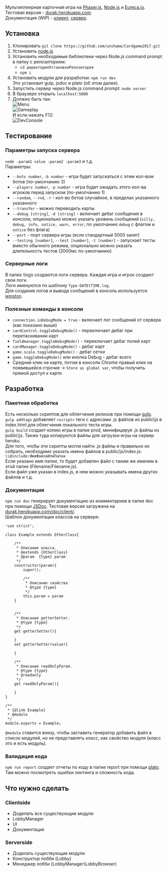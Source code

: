 Мультиплеерная карточная игра на [Phaser.js](https://phaser.io/), [Node.js](https://nodejs.org/) и [Eureca.io](http://eureca.io/).  
Тестовая версия - [durak.herokuapp.com](https://durak.herokuapp.com/).  
Документация (WIP) - [клиент](https://durak.herokuapp.com/doc/client), [сервер](https://durak.herokuapp.com/doc/server).

## Установка  

1. Клонировать `git clone https://github.com/unshame/Cardgame2017.git`    
3. Установить [node.js](https://nodejs.org/en/)     
4. Установить необходимые библиотеки через Node.js command prompt в папку с репозиторием:  
    * `cd директорияУстановкиРепозитория`  
    * `npm i`  
9. Установить модули для разработки: `npm run dev`  
Это установит gulp, jsdoc и plato (об этом далее).
5. Запустить сервер через Node.js command prompt: `node server`    
7. В браузере открыть `localhost:5000`  
8. Должно быть так:   
![Menu](https://i.imgur.com/kKb8Hfr.png  "Menu")  
![Gameplay](https://i.imgur.com/CkgYyii.jpg  "Gameplay")  
И если нажать F12:  
![DevConsole](https://i.imgur.com/HyQXwbl.png "F12 Developer Console")  

## Тестирование

### Параметры запуска сервера  
`node -param1 value -param2 -param3` и т.д.  
Параметры:  
 * `--bots number`, `-b number` - игра будет запускаться с этим кол-вом ботов (по-умолчанию 3)
 * `--players number`, `-p number` - игра будет ожидать этого кол-ва игроков перед запуском (по-умолчанию 1)
 * `--random`, `--rnd`, `-r` - кол-во ботов случайное, в пределах указанного указанного
 * `--transfer` - можно переводить карты 
 * `--debug [string]`, `-d [string]` - включает дебаг сообщения в консоли, опционально можно указать уровень сообщений (`silly, debug, info, notice, warn, error`, по умолчанию `debug` с флагом и `notice` без флага)  
 * `--port` - порт сервера игры (если стандартный 5000 занят)
 * `--testing [number]`, `--test [number]`, `-t [number]` - запускает тесты вместо обычного режима, опционально можно указать длительность тестов (2000мс по-умолчанию)

### Серверные логи  
В папке \logs создаются логи сервера. Каждая игра и игрок создают свои логи.  
Логи именуются по шаблону `Type-DATEtTIME.log`.  
Для создания логов и вывода сообщений в консоль используется [winston](https://github.com/winstonjs/winston).

### Полезные команды в консоли  
* `connection.inDebugMode = true` - включает лог сообщений от сервера (как показано выше) 
* `cardControl.toggleDebugMode()` - переключает дебаг при перетаскивании карт  
* `fieldmanager.toggleDebugMode()` - переключает дебаг полей карт
* `cardManager.toggleDebugMode()` - дебаг карт
* `game.scale.toggleDebugMode()` - дебаг сетки
* `game.toggleDebugMode()` или кнопка Debug - дебаг всего
* Средний клик на карте, потом в консоли Chrome правый клик на появившейся строчке -> `Store as global var`, чтобы получить прямой доступ к карте

## Разработка

### Пакетная обработка  
Есть несколько скриптов для облегчения релизов при помощи [gulp](http://gulpjs.com/).  
`gulp addtags` добавляет `<script>` теги с адресами .js файлов из public\js в index.html для облегчения локального теста игры.  
`gulp build` создает копию игры в папке prod, минифицируя .js файлы из public\js.
Также туда копируются файлы для загрузки игры на сервер heroku.  
Для того, чтобы эти скрипты могли найти .js файлы и правильно их собрать, необходимо указать имена файлов в public/js/index.js:  
`\\@include:ИмяФайлаИлиПапки`  
Если указано имя папки, то будет добавлен файл с таким же именем в этой папке (Filename/Filename.js).  
Если файл уже указан в index.js, в нем можно указывать имена других файлов и т.д.  

### Документация  
`npm run doc` генерирует документацию из комментариев в папке doc при помощи [JSDoc](http://usejsdoc.org/).
Тестовая версия загружена на [durak.herokuapp.com/doc/client/](https://durak.herokuapp.com/doc/client/).  
Шаблон документации классов на сервере:  

    'use strict';

    class Example extends OtherClass{
    
    	/**
     	 * Описание класса.
     	 * @extends {OtherClass}
    	 * @param  {type} param
    	 */
    	constructor(param){
    		super();
    
    		/**
    		 * Описание свойства
    		 * @type {type}
    		 */
    		this.param = param
    	}


    	/**
    	 * Описание getterSetter.
    	 * @type {type}
    	 */
    	get getterSetter(){

    	}
    	set getterSetter(value){

    	}

    	/**
    	 * Описание readOnlyParam.
    	 * @type {type}
    	 * @readonly
    	 */
    	get readOnlyParam(){

    	}
    }

    /**
     * {@link Example}
     * @module
     */    
    module.exports = Example;


`@module` ставится внизу, чтобы заставить генератор добавить файл в список модулей, но не представлять класс, как свойство модуля (класс это и есть модуль).

### Валидация кода  
`npm run report` создает отчеты по коду в папке report при помощи [plato](https://github.com/es-analysis/plato). Там можно посмотреть ошибки линтинга и сложность кода.  

## Что нужно сделать

### Clientside  
* Доделать все существующие модули  
* LobbyManager  
* UI   
* Документация  

### Serverside  
* Доделать существующие модули 
* Конструктор лобби (Lobby)  
* Менеджер лобби (LobbyManager\LobbyBrowser)